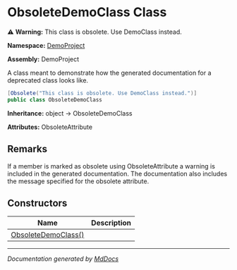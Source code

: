 # ObsoleteDemoClass Class

⚠️ **Warning:** This class is obsolete. Use DemoClass instead.

**Namespace:** [DemoProject](../Namespace.md)

**Assembly:** DemoProject

A class meant to demonstrate how the generated documentation for a deprecated class looks like.

```csharp
[Obsolete("This class is obsolete. Use DemoClass instead.")]
public class ObsoleteDemoClass
```

**Inheritance:** object → ObsoleteDemoClass

**Attributes:** ObsoleteAttribute

## Remarks

If a member is marked as obsolete using ObsoleteAttribute a warning is included in the generated documentation.  The documentation also includes the message specified for the obsolete attribute.

## Constructors

| Name                                   | Description |
| -------------------------------------- | ----------- |
| [ObsoleteDemoClass()](Constructors.md) |             |
___

*Documentation generated by [MdDocs](https://github.com/ap0llo/mddocs)*

